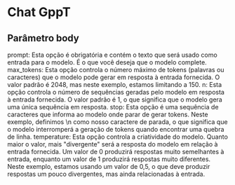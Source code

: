 # Chat GppT
## Parâmetro body
prompt: Esta opção é obrigatória e contém o texto que será usado como entrada para o modelo. 
        É o que você deseja que o modelo complete.
max_tokens: Esta opção controla o número máximo de tokens (palavras ou caracteres) que o 
        modelo pode gerar em resposta à entrada fornecida. O valor padrão é 2048, mas neste exemplo, estamos limitando a 150.
n: Esta opção controla o número de sequências geradas pelo modelo em resposta à entrada
        fornecida. O valor padrão é 1, o que significa que o modelo gera uma única sequência em resposta.
stop: Esta opção é uma sequência de caracteres que informa ao modelo onde parar de gerar tokens. Neste exemplo, 
        definimos \n como nosso caractere de parada, o que significa que o modelo interromperá a geração de tokens 
        quando encontrar uma quebra de linha.
temperature: Esta opção controla a criatividade do modelo. Quanto maior o valor, mais "divergente" será a 
        resposta do modelo em relação à entrada fornecida. Um valor de 0 produzirá respostas muito semelhantes 
        à entrada, enquanto um valor de 1 produzirá respostas muito diferentes. Neste exemplo, estamos usando 
        um valor de 0,5, o que deve produzir respostas um pouco divergentes, mas ainda relacionadas à entrada.    
